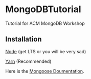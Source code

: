 # MongoDBTutorial
Tutorial for ACM MongoDB Workshop

## Installation

[Node](https://nodejs.org/en/) (get LTS or you will be very sad)

[Yarn](https://yarnpkg.com/getting-started/install) (Recommended)

Here is the [Mongoose Doumentation](https://mongoosejs.com/).